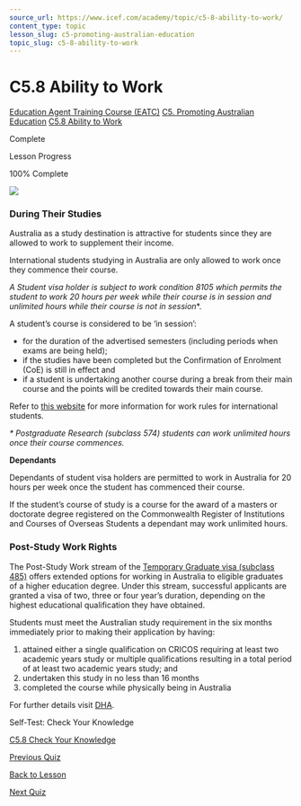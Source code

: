 ```yaml
---
source_url: https://www.icef.com/academy/topic/c5-8-ability-to-work/
content_type: topic
lesson_slug: c5-promoting-australian-education
topic_slug: c5-8-ability-to-work
---
```


# C5.8 Ability to Work

[Education Agent Training Course (EATC)](https://www.icef.com/academy/courses/education-agent-training-course-eatc/) [C5. Promoting Australian Education](https://www.icef.com/academy/lessons/c5-promoting-australian-education/) [C5.8 Ability to Work](https://www.icef.com/academy/topic/c5-8-ability-to-work/)

Complete

Lesson Progress 

100% Complete 

![](https://www.icef.com/academy/wp-content/uploads/2022/09/pexels-quang-nguyen-vinh-2159129-1024x683.jpg)

### During Their Studies

Australia as a study destination is attractive for students since they are allowed to work to supplement their income.

International students studying in Australia are only allowed to work once they commence their course.

**A Student visa holder is subject to work condition 8105 which permits the student to work 20 hours per week* while their course is in session and unlimited hours while their course is not in session**.

A student’s course is considered to be ‘in session’:

  * for the duration of the advertised semesters (including periods when exams are being held);
  * if the studies have been completed but the Confirmation of Enrolment (CoE) is still in effect and
  * if a student is undertaking another course during a break from their main course and the points will be credited towards their main course.



Refer to [this website](https://www.internationalstudent.com/study_australia/working/student-visa-rules/) for more information for work rules for international students.

_* Postgraduate Research (subclass 574) students can work unlimited hours once their course commences._

**Dependants**

Dependants of student visa holders are permitted to work in Australia for 20 hours per week once the student has commenced their course.

If the student’s course of study is a course for the award of a masters or doctorate degree registered on the Commonwealth Register of Institutions and Courses of Overseas Students a dependant may work unlimited hours.

### Post-Study Work Rights

The Post-Study Work stream of the [Temporary Graduate visa (subclass 485)](https://immi.homeaffairs.gov.au/visas/getting-a-visa/visa-listing/temporary-graduate-485/post-study-work) offers extended options for working in Australia to eligible graduates of a higher education degree. Under this stream, successful applicants are granted a visa of two, three or four year’s duration, depending on the highest educational qualification they have obtained.

Students must meet the Australian study requirement in the six months immediately prior to making their application by having:

  1. attained either a single qualification on CRICOS requiring at least two academic years study or multiple qualifications resulting in a total period of at least two academic years study; and
  2. undertaken this study in no less than 16 months
  3. completed the course while physically being in Australia



For further details visit [DHA](https://www.homeaffairs.gov.au/).

Self-Test: Check Your Knowledge

[ C5.8 Check Your Knowledge ](https://www.icef.com/academy/quizzes/c5-8-check-your-knowledge/)

[ Previous Quiz ](https://www.icef.com/academy/quizzes/c5-7-check-your-knowledge/)

[Back to Lesson](https://www.icef.com/academy/lessons/c5-promoting-australian-education/)

[ Next Quiz ](https://www.icef.com/academy/quizzes/c5-8-check-your-knowledge/)
